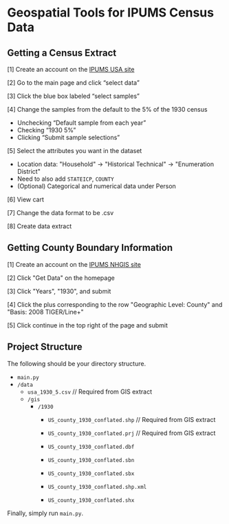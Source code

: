 # Geospatial Tools for IPUMS Census Data

## Getting a Census Extract

[1] Create an account on the [IPUMS USA site](https://usa.ipums.org/usa/index.shtml)

[2] Go to the main page and click “select data”

[3] Click the blue box labeled “select samples”

[4] Change the samples from the default to the 5% of the 1930 census

* Unchecking “Default sample from each year”
* Checking “1930 5%”
* Clicking “Submit sample selections”

[5] Select the attributes you want in the dataset

 * Location data: "Household" -> "Historical Technical" -> "Enumeration District"
 * Need to also add `STATEICP`, `COUNTY`
 * (Optional) Categorical and numerical data under Person

[6] View cart

[7] Change the data format to be .csv

[8] Create data extract



## Getting County Boundary Information

[1] Create an account on the [IPUMS NHGIS site](https://www.nhgis.org/)

[2] Click "Get Data" on the homepage

[3] Click "Years", "1930", and submit

[4] Click the plus corresponding to the row "Geographic Level: County" and "Basis: 2008 TIGER/Line+"

[5] Click continue in the top right of the page and submit


## Project Structure

The following should be your directory structure.

* `main.py`
* `/data`
  * `usa_1930_5.csv` // Required from GIS extract
  * `/gis`
    * `/1930`
      * `US_county_1930_conflated.shp` // Required from GIS extract
      * `US_county_1930_conflated.prj` // Required from GIS extract

      * `US_county_1930_conflated.dbf`
      * `US_county_1930_conflated.sbn`
      * `US_county_1930_conflated.sbx`
      * `US_county_1930_conflated.shp.xml`
      * `US_county_1930_conflated.shx`

Finally, simply run `main.py`.
